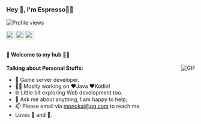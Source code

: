 ### Hey 👋, I'm Espresso🙋‍♂️

![Profile views](https://gpvc.arturio.dev/tagwan)

<a href="https://www.leetcode.com/">
  <img align="left" alt="Espresso's Leetcode" width="22px" src="https://cdn.jsdelivr.net/npm/simple-icons@v3/icons/leetcode.svg" />
</a>
<a href="https://www.google.com/">
  <img align="left" alt="Espresso's Wechat" width="22px" src="https://cdn.jsdelivr.net/npm/simple-icons@v3/icons/wechat.svg" />
</a>
<a href="https://www.zhihu.com/">
  <img align="left" alt="Espresso's Wechat" width="22px" src="https://cdn.jsdelivr.net/npm/simple-icons@v3/icons/zhihu.svg" />
</a>

<br />
<br />


#### 🎍 Welcome to my hub 👨‍💻

  <img align="right" alt="GIF" src="https://i.pinimg.com/originals/e4/26/70/e426702edf874b181aced1e2fa5c6cde.gif" />

**Talking about Personal Stuffs:**

- 🤔 Game server developer.
- 👨‍💻 Mostly working on ❤️Java ❤️Kotlin!
- 🌐 Little bit exploring Web development too.
- 💬 Ask me about anything, I am happy to help;
- 📫 Please email via monokai@qq.com to reach me.
- Loves 🎵 and 🎹.
